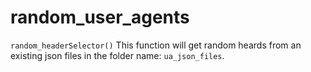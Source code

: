 # random_user_agents
`random_headerSelector()` This function will get random heards from an existing json files in the folder name: `ua_json_files`.
